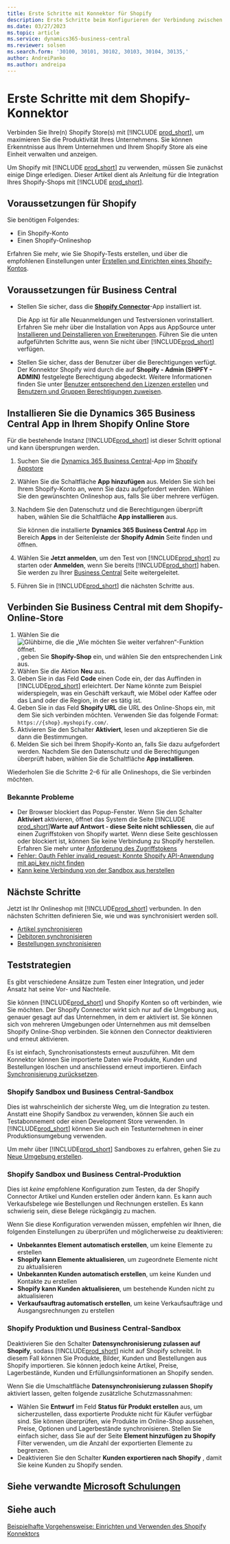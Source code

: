 ```yaml
---
title: Erste Schritte mit Konnektor für Shopify
description: Erste Schritte beim Konfigurieren der Verbindung zwischen Business Central und Shopify
ms.date: 03/27/2023
ms.topic: article
ms.service: dynamics365-business-central
ms.reviewer: solsen
ms.search.form: '30100, 30101, 30102, 30103, 30104, 30135,'
author: AndreiPanko
ms.author: andreipa
---
```


# Erste Schritte mit dem Shopify-Konnektor

Verbinden Sie Ihre(n) Shopify Store(s) mit [!INCLUDE [prod_short](../includes/prod_short.md)], um maximieren Sie die Produktivität Ihres Unternehmens. Sie können Erkenntnisse aus Ihrem Unternehmen und Ihrem Shopify Store als eine Einheit verwalten und anzeigen.

Um Shopify mit [!INCLUDE [prod_short](../includes/prod_short.md)] zu verwenden, müssen Sie zunächst einige Dinge erledigen. Dieser Artikel dient als Anleitung für die Integration Ihres Shopify-Shops mit [!INCLUDE [prod_short](../includes/prod_short.md)].

## Voraussetzungen für Shopify

Sie benötigen Folgendes:

- Ein Shopify-Konto
- Einen Shopify-Onlineshop

Erfahren Sie mehr, wie Sie Shopify-Tests erstellen, und über die empfohlenen Einstellungen unter [Erstellen und Einrichten eines Shopify-Kontos](shopify-account.md).

## Voraussetzungen für Business Central

- Stellen Sie sicher, dass die **[Shopify Connector](https://go.microsoft.com/fwlink/?linkid=2196238)**-App installiert ist.

  Die App ist für alle Neuanmeldungen und Testversionen vorinstalliert. Erfahren Sie mehr über die Installation von Apps aus AppSource unter [Installieren und Deinstallieren von Erweiterungen](../ui-extensions-install-uninstall.md#install). Führen Sie die unten aufgeführten Schritte aus, wenn Sie nicht über [!INCLUDE[prod_short](../includes/prod_short.md)] verfügen.

- Stellen Sie sicher, dass der Benutzer über die Berechtigungen verfügt. Der Konnektor Shopify wird durch die auf **Shopify - Admin (SHPFY - ADMIN)** festgelegte Berechtigung abgedeckt. Weitere Informationen finden Sie unter [Benutzer entsprechend den Lizenzen erstellen](../ui-how-users-permissions.md) und [Benutzern und Gruppen Berechtigungen zuweisen](../ui-define-granular-permissions.md).

## Installieren Sie die Dynamics 365 Business Central App in Ihrem Shopify Online Store

Für die bestehende Instanz [!INCLUDE[prod_short](../includes/prod_short.md)] ist dieser Schritt optional und kann übersprungen werden.

1. Suchen Sie die [Dynamics 365 Business Central](https://apps.shopify.com/dynamics-365-business-central)-App im [Shopify Appstore](https://apps.shopify.com/)
2. Wählen Sie die Schaltfläche **App hinzufügen** aus. Melden Sie sich bei Ihrem Shopify-Konto an, wenn Sie dazu aufgefordert werden. Wählen Sie den gewünschten Onlineshop aus, falls Sie über mehrere verfügen.
3. Nachdem Sie den Datenschutz und die Berechtigungen überprüft haben, wählen Sie die Schaltfläche **App installieren** aus.

   Sie können die installierte **Dynamics 365 Business Central** App im Bereich **Apps** in der Seitenleiste der **Shopify Admin** Seite finden und öffnen.
4. Wählen Sie **Jetzt anmelden**, um den Test von [!INCLUDE[prod_short](../includes/prod_short.md)] zu starten oder **Anmelden**, wenn Sie bereits [!INCLUDE[prod_short](../includes/prod_short.md)] haben. Sie werden zu Ihrer [Business Central](https://businesscentral.dynamics.com) Seite weitergeleitet.
5. Führen Sie in [!INCLUDE[prod_short](../includes/prod_short.md)] die nächsten Schritte aus.

## Verbinden Sie Business Central mit dem Shopify-Online-Store

1. Wählen Sie die ![Glühbirne, die die „Wie möchten Sie weiter verfahren“-Funktion öffnet.](../media/ui-search/search_small.png "Wie möchten Sie weiter verfahren?") , geben Sie **Shopify-Shop** ein, und wählen Sie den entsprechenden Link aus.
2. Wählen Sie die Aktion **Neu** aus.  
3. Geben Sie in das Feld **Code** einen Code ein, der das Auffinden in [!INCLUDE[prod_short](../includes/prod_short.md)] erleichtert. Der Name könnte zum Beispiel widerspiegeln, was ein Geschäft verkauft, wie Möbel oder Kaffee oder das Land oder die Region, in der es tätig ist.
4. Geben Sie in das Feld **Shopify URL** die URL des Online-Shops ein, mit dem Sie sich verbinden möchten. Verwenden Sie das folgende Format: `https://{shop}.myshopify.com/`.
5. Aktivieren Sie den Schalter **Aktiviert**, lesen und akzeptieren Sie die dann die Bestimmungen.
6. Melden Sie sich bei Ihrem Shopify-Konto an, falls Sie dazu aufgefordert werden. Nachdem Sie den Datenschutz und die Berechtigungen überprüft haben, wählen Sie die Schaltfläche **App installieren**.

Wiederholen Sie die Schritte 2–6 für alle Onlineshops, die Sie verbinden möchten.

### Bekannte Probleme

- Der Browser blockiert das Popup-Fenster. Wenn Sie den Schalter **Aktiviert** aktivieren, öffnet das System die Seite [!INCLUDE [prod_short](../includes/prod_short.md)]**Warte auf Antwort - diese Seite nicht schliessen**, die auf einen Zugriffstoken von Shopify wartet. Wenn diese Seite geschlossen oder blockiert ist, können Sie keine Verbindung zu Shopify herstellen. Erfahren Sie mehr unter [Anforderung des Zugriffstokens](troubleshoot.md#request-the-access-token)
- [Fehler: Oauth Fehler invalid_request: Konnte Shopify API-Anwendung mit api_key nicht finden](troubleshoot.md#error-oauth-error-invalid_request-could-not-find-shopify-api-application-with-api_key)
- [Kann keine Verbindung von der Sandbox aus herstellen](troubleshoot.md#verify-and-enable-permissions-to-make-http-requests-when-running-in-a-non-production-environment)

## Nächste Schritte

Jetzt ist Ihr Onlineshop mit [!INCLUDE[prod_short](../includes/prod_short.md)] verbunden. In den nächsten Schritten definieren Sie, wie und was synchronisiert werden soll.

- [Artikel synchronisieren](synchronize-items.md)
- [Debitoren synchronisieren](synchronize-customers.md)
- [Bestellungen synchronisieren](synchronize-orders.md)

## Teststrategien

Es gibt verschiedene Ansätze zum Testen einer Integration, und jeder Ansatz hat seine Vor- und Nachteile.

Sie können [!INCLUDE[prod_short](../includes/prod_short.md)] und Shopify Konten so oft verbinden, wie Sie möchten. Der Shopify Connector wirkt sich nur auf die Umgebung aus, genauer gesagt auf das Unternehmen, in dem er aktiviert ist. Sie können sich von mehreren Umgebungen oder Unternehmen aus mit demselben Shopify Online-Shop verbinden. Sie können den Connector deaktivieren und erneut aktivieren.

Es ist einfach, Synchronisationstests erneut auszuführen. Mit dem Konnektor können Sie importierte Daten wie Produkte, Kunden und Bestellungen löschen und anschliessend erneut importieren. Einfach [Synchronisierung zurücksetzen](troubleshoot.md#reset-sync).

### Shopify Sandbox und Business Central-Sandbox

Dies ist wahrscheinlich der sicherste Weg, um die Integration zu testen. Anstatt eine Shopify Sandbox zu verwenden, können Sie auch ein Testabonnement oder einen Development Store verwenden. In [!INCLUDE[prod_short](../includes/prod_short.md)] können Sie auch ein Testunternehmen in einer Produktionsumgebung verwenden.

Um mehr über [!INCLUDE[prod_short](../includes/prod_short.md)] Sandboxes zu erfahren, gehen Sie zu [Neue Umgebung erstellen](/dynamics365/business-central/dev-itpro/administration/tenant-admin-center-environments#create-a-new-environment).

### Shopify Sandbox und Business Central-Produktion

Dies ist *keine* empfohlene Konfiguration zum Testen, da der Shopify Connector Artikel und Kunden erstellen oder ändern kann. Es kann auch Verkaufsbelege wie Bestellungen und Rechnungen erstellen. Es kann schwierig sein, diese Belege rückgängig zu machen.
 
Wenn Sie diese Konfiguration verwenden müssen, empfehlen wir Ihnen, die folgenden Einstellungen zu überprüfen und möglicherweise zu deaktivieren:

* **Unbekanntes Element automatisch erstellen**, um keine Elemente zu erstellen
* **Shopify kann Elemente aktualisieren**, um zugeordnete Elemente nicht zu aktualisieren
* **Unbekannten Kunden automatisch erstellen**, um keine Kunden und Kontakte zu erstellen
* **Shopify kann Kunden aktualisieren**, um bestehende Kunden nicht zu aktualisieren
* **Verkaufsauftrag automatisch erstellen**, um keine Verkaufsaufträge und Ausgangsrechnungen zu erstellen

### Shopify Produktion und Business Central-Sandbox

Deaktivieren Sie den Schalter **Datensynchronisierung zulassen auf Shopify**, sodass [!INCLUDE[prod_short](../includes/prod_short.md)] nicht auf Shopify schreibt. In diesem Fall können Sie Produkte, Bilder, Kunden und Bestellungen aus Shopify importieren. Sie können jedoch keine Artikel, Preise, Lagerbestände, Kunden und Erfüllungsinformationen an Shopify senden.

Wenn Sie die Umschaltfläche **Datensynchronisierung zulassen Shopify** aktiviert lassen, gelten folgende zusätzliche Schutzmassnahmen:

*   Wählen Sie **Entwurf** im Feld **Status für Produkt erstellen** aus, um sicherzustellen, dass exportierte Produkte nicht für Käufer verfügbar sind. Sie können überprüfen, wie Produkte im Online-Shop aussehen, Preise, Optionen und Lagerbestände synchronisieren. Stellen Sie einfach sicher, dass Sie auf der Seite **Element hinzufügen zu Shopify** Filter verwenden, um die Anzahl der exportierten Elemente zu begrenzen.
* Deaktivieren Sie den Schalter **Kunden exportieren nach Shopify** , damit Sie keine Kunden zu Shopify senden.

## Siehe verwandte [Microsoft Schulungen](/training/paths/use-shopify-connector-dynamics-365-business-central/)

## Siehe auch 

[Beispielhafte Vorgehensweise: Einrichten und Verwenden des Shopify Konnektors](walkthrough-setting-up-and-using-shopify.md)  

